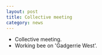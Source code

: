 ```yaml
---
layout: post
title: Collective meeting
category: news
---
```


* Collective meeting.
* Working bee on 'Gadgerrie West'.